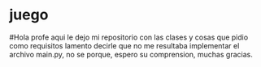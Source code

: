 # juego
#Hola profe aqui le dejo mi repositorio con las clases y cosas que pidio como requisitos lamento decirle que no me resultaba implementar el archivo main.py, no se porque, espero su comprension, muchas gracias.
